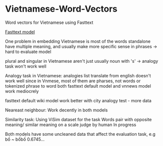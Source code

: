 # Vietnamese-Word-Vectors
Word vectors for Vietnamese using Fasttext

[Fasttext model](https://drive.google.com/open?id=1ktHmHxoqV1iab3vWDeRmiGDg9v9hGshF)

One problem in embedding Vietnamese is most of the words standalone have multiple meaning, and usually make more specific sense in phrases
-> hard to evaluate model

plural and singular in Vietnamese aren't just usually noun with 's'
-> analogy task won't work well

Analogy task in Vietnamese:
analogies list translate from english doesn't work well since in Vnmese, most of them are pharses, not words or tokenized phrase to word
both fasttext default model and vnnews model work mediocrely

fasttext default wiki model work better with city analogy test - more data 

Neareast neighbour:
Work decently in both models

Similarity task:
Using ViSim dataset for the task
Words pair with opposite meaning/ similar meaning on a scale judge by human
In progress

Both models have some uncleaned data that affect the evaluation task, e.g bố ~ bốbố 0.6745...
